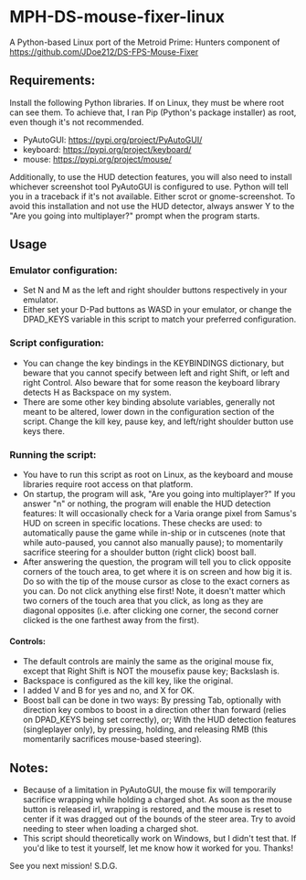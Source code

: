 # MPH-DS-mouse-fixer-linux
A Python-based Linux port of the Metroid Prime: Hunters component of https://github.com/JDoe212/DS-FPS-Mouse-Fixer

## Requirements:
Install the following Python libraries. If on Linux, they must be where root can see them. To achieve that, I ran Pip (Python's package installer) as root, even though it's not recommended.
- PyAutoGUI: https://pypi.org/project/PyAutoGUI/
- keyboard: https://pypi.org/project/keyboard/
- mouse: https://pypi.org/project/mouse/

Additionally, to use the HUD detection features, you will also need to install whichever screenshot tool PyAutoGUI is configured to use. Python will tell you in a traceback if it's not available. Either scrot or gnome-screenshot. To avoid this installation and not use the HUD detector, always answer Y to the "Are you going into multiplayer?" prompt when the program starts.

## Usage
### Emulator configuration:
- Set N and M as the left and right shoulder buttons respectively in your emulator.
- Either set your D-Pad buttons as WASD in your emulator, or change the DPAD_KEYS variable in this script to match your preferred configuration.

### Script configuration:
- You can change the key bindings in the KEYBINDINGS dictionary, but beware that you cannot specify between left and right Shift, or left and right Control. Also beware that for some reason the keyboard library detects H as Backspace on my system.
- There are some other key binding absolute variables, generally not meant to be altered, lower down in the configuration section of the script. Change the kill key, pause key, and left/right shoulder button use keys there.

### Running the script:
- You have to run this script as root on Linux, as the keyboard and mouse libraries require root access on that platform.
- On startup, the program will ask, "Are you going into multiplayer?" If you answer "n" or nothing, the program will enable the HUD detection features: It will occasionally check for a Varia orange pixel from Samus's HUD on screen in specific locations. These checks are used: to automatically pause the game while in-ship or in cutscenes (note that while auto-paused, you cannot also manually pause); to momentarily sacrifice steering for a shoulder button (right click) boost ball.
- After answering the question, the program will tell you to click opposite corners of the touch area, to get where it is on screen and how big it is. Do so with the tip of the mouse cursor as close to the exact corners as you can. Do not click anything else first! Note, it doesn't matter which two corners of the touch area that you click, as long as they are diagonal opposites (i.e. after clicking one corner, the second corner clicked is the one farthest away from the first).
#### Controls:
- The default controls are mainly the same as the original mouse fix, except that Right Shift is NOT the mousefix pause key; Backslash is.
- Backspace is configured as the kill key, like the original.
- I added V and B for yes and no, and X for OK. 
- Boost ball can be done in two ways: By pressing Tab, optionally with direction key combos to boost in a direction other than forward (relies on DPAD_KEYS being set correctly), or; With the HUD detection features (singleplayer only), by pressing, holding, and releasing RMB (this momentarily sacrifices mouse-based steering).


## Notes:
- Because of a limitation in PyAutoGUI, the mouse fix will temporarily sacrifice wrapping while holding a charged shot. As soon as the mouse button is released irl, wrapping is restored, and the mouse is reset to center if it was dragged out of the bounds of the steer area. Try to avoid needing to steer when loading a charged shot.
- This script should theoretically work on Windows, but I didn't test that. If you'd like to test it yourself, let me know how it worked for you. Thanks!

See you next mission! S.D.G.
